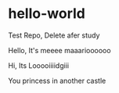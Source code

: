 # hello-world
Test Repo, Delete afer study

Hello, It's meeee maaarioooooo

Hi, Its Looooiiiidgiii


You princess in another castle
